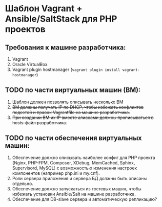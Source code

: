 # Шаблон Vagrant + Ansible/SaltStack для PHP проектов

## Требования к машине разработчика:
1. Vagrant
1. Oracle VirtualBox
1. Vagrant plugin hostmanager (`vagrant plugin install vagrant-hostmanager`)

## TODO по части виртуальных машин (ВМ):
1. Шаблон должен позволять описывать несколько ВМ
1. ~~ВМ должны получать IP по DHCP, чтобы избежать конфликтов подсетей и правок Vagrantfile на машине разработчика.~~ 
1. ~~При создании ВМ их IP вместе алиасами должны прописываться в hosts-файл разработчика.~~

## TODO по части обеспечения виртуальных машин:
1. Обеспечение должно описывать наиболее конфиг для PHP проекта (Nginx, PHP-FPM, Composer, XDebug, MemCached, Sphinx, Supervisord, MySQL) с возможностью изменения настроек компонентов (например php.ini и my.cnf).
1. Роли сервера приложения и сервера БД должны быть описаны отдельно.
1. Обеспечение должно запускаться из гостевых машин, чтобы избежать установки Ansible/Salt на машине разработчика.
1. Обеспечение для DB-slave сервера и автоматическую репликацию?
